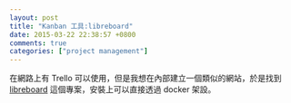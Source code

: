 ```yaml
---
layout: post
title: "Kanban 工具:libreboard"
date: 2015-03-22 22:38:57 +0800
comments: true
categories: ["project management"]
---
```


<!-- more -->

在網路上有 Trello 可以使用，但是我想在內部建立一個類似的網站，於是找到
[libreboard] 這個專案，安裝上可以直接透過 docker 架設。


[libreboard]:http://git.libreboard.com/libreboard/libreboard/tree/master